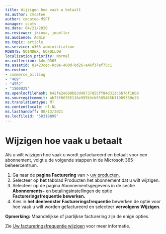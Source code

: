 ```yaml
---
title: Wijzigen hoe vaak u betaalt
ms.author: cmcatee
author: cmcatee-MSFT
manager: scotv
ms.date: 04/21/2020
ms.reviewer: jkinma, jmueller
ms.audience: Admin
ms.topic: article
ms.service: o365-administration
ROBOTS: NOINDEX, NOFOLLOW
localization_priority: Normal
ms.collection: Adm_O365
ms.assetid: 81423cec-8c9e-408d-bd26-a46f37ef75c1
ms.custom:
- commerce_billing
- "469"
- "4552"
- "1500025"
ms.openlocfilehash: b42fe2e660b83d40737855ff84d313c6b7df1860
ms.sourcegitcommit: ab75f66355116e995b3cb5505465b31989339e28
ms.translationtype: MT
ms.contentlocale: nl-NL
ms.lasthandoff: 08/13/2021
ms.locfileid: "58318899"
---
```

# <a name="change-how-often-you-pay"></a>Wijzigen hoe vaak u betaalt

Als u wilt wijzigen hoe vaak u wordt gefactureerd en betaalt voor een abonnement, volgt u de volgende stappen in de Microsoft 365-beheercentrum.

1. Ga naar de **pagina Facturering** van  >  [uw producten.](https://go.microsoft.com/fwlink/p/?linkid=842054)
2. Selecteer op **het** tabblad Producten het abonnement dat u wilt wijzigen.
3. Selecteer op de pagina Abonnementsgegevens in de sectie **Abonnements-** en betalingsinstellingen de optie **Factureringsfrequentie bewerken.**
4. Kies in **het deelvenster Factureringsfrequentie** bewerken de optie voor hoe vaak u wilt worden gefactureerd en selecteer **vervolgens Wijzigen.**

**Opmerking:** Maandelijkse of jaarlijkse facturering zijn de enige opties.

Zie [Uw factureringsfrequentie wijzigen](https://docs.microsoft.com/microsoft-365/commerce/billing-and-payments/change-payment-frequency) voor meer informatie.